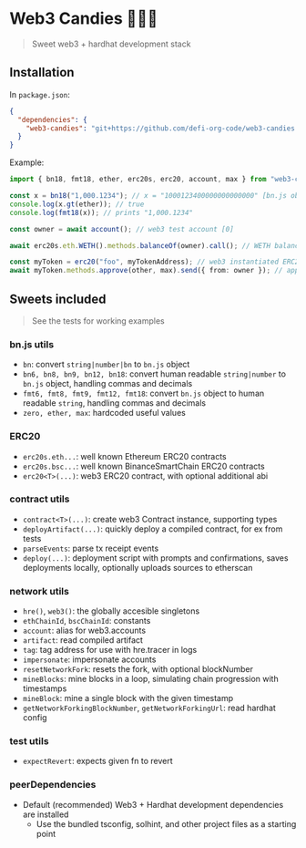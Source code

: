 # Web3 Candies 🍬🍭🍦

> Sweet web3 + hardhat development stack

## Installation

In `package.json`:

```json
{
  "dependencies": {
    "web3-candies": "git+https://github.com/defi-org-code/web3-candies.git"
  }
}
```

Example:

```typescript
import { bn18, fmt18, ether, erc20s, erc20, account, max } from "web3-candies";

const x = bn18("1,000.1234"); // x = "1000123400000000000000" [bn.js object representing wei, parsed with 18 decimals]
console.log(x.gt(ether)); // true
console.log(fmt18(x)); // prints "1,000.1234"

const owner = await account(); // web3 test account [0]

await erc20s.eth.WETH().methods.balanceOf(owner).call(); // WETH balance of

const myToken = erc20("foo", myTokenAddress); // web3 instantiated ERC20 Contract tagged as 'foo' in logs
await myToken.methods.approve(other, max).send({ from: owner }); // approve max uint value for other to spend
```

## Sweets included

> See the tests for working examples

### bn.js utils

- `bn`: convert `string|number|bn` to `bn.js` object
- `bn6, bn8, bn9, bn12, bn18`: convert human readable `string|number` to `bn.js` object, handling commas and decimals
- `fmt6, fmt8, fmt9, fmt12, fmt18`: convert `bn.js` object to human readable `string`, handling commas and decimals
- `zero, ether, max`: hardcoded useful values

### ERC20

- `erc20s.eth...`: well known Ethereum ERC20 contracts
- `erc20s.bsc...`: well known BinanceSmartChain ERC20 contracts
- `erc20<T>(...)`: web3 ERC20 contract, with optional additional abi

### contract utils

- `contract<T>(...)`: create web3 Contract instance, supporting types
- `deployArtifact(...)`: quickly deploy a compiled contract, for ex from tests
- `parseEvents`: parse tx receipt events
- `deploy(...)`: deployment script with prompts and confirmations, saves deployments locally, optionally uploads sources to etherscan

### network utils

- `hre()`, `web3()`: the globally accesible singletons
- `ethChainId`, `bscChainId`: constants
- `account`: alias for web3.accounts
- `artifact`: read compiled artifact
- `tag`: tag address for use with hre.tracer in logs
- `impersonate`: impersonate accounts
- `resetNetworkFork`: resets the fork, with optional blockNumber
- `mineBlocks`: mine blocks in a loop, simulating chain progression with timestamps
- `mineBlock`: mine a single block with the given timestamp
- `getNetworkForkingBlockNumber`, `getNetworkForkingUrl`: read hardhat config

### test utils

- `expectRevert`: expects given fn to revert

### peerDependencies

- Default (recommended) Web3 + Hardhat development dependencies are installed
  - Use the bundled tsconfig, solhint, and other project files as a starting point
